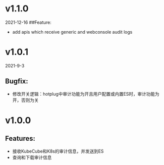 # v1.1.0
2021-12-16
##Feature: 
- add apis which receive generic and webconsole audit logs

# v1.0.1
2021-9-3
## Bugfix:
- 修改开关逻辑：hotplug中审计功能为开且用户配置或内置ES时，审计功能为开，否则为关

# v1.0.0
## Features:
- 接收KubeCube和K8s的审计信息，并发送到ES
- 查询和下载审计信息